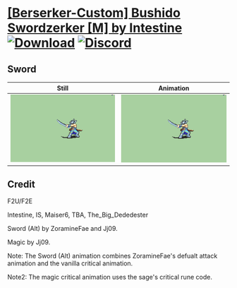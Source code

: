 # [\[Berserker-Custom\] Bushido Swordzerker \[M\] by Intestine](./) [![Download](https://img.shields.io/badge/Download--red?style=social&logo=github)](https://minhaskamal.github.io/DownGit/#/home?url=https://github.com/Klokinator/FE-Repo/tree/main/Battle%20Animations%2FInfantry%20-%20(Axe)%20Brigs%2C%20Pirates%2C%20Zerkers%2F%5BBerserker-Custom%5D%20Bushido%20Swordzerker%20%5BM%5D%20by%20Intestine%2F1.%20Sword) [![Discord](https://img.shields.io/badge/Discord--blue?style=social&logo=discord)](https://discord.gg/C7VNGnyTPA)

## Sword

| Still | Animation |
| :---: | :-------: |
| ![Sword still](./Sword_000.png) | ![Sword](./Sword.gif) |

## Credit

F2U/F2E

Intestine, IS, Maiser6, TBA, The_Big_Dededester

Sword (Alt) by ZoramineFae and Jj09.

Magic by Jj09.

Note: The Sword (Alt) animation combines ZoramineFae's defualt attack animation and the vanilla critical animation.

Note2: The magic critical animation uses the sage's critical rune code.
